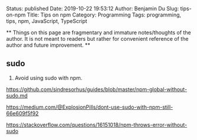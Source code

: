Status: published
Date: 2019-10-22 19:53:12
Author: Benjamin Du
Slug: tips-on-npm
Title: Tips on npm
Category: Programming
Tags: programming, tips, npm, JavaScript, TypeScript

**
Things on this page are fragmentary and immature notes/thoughts of the author.
It is not meant to readers but rather for convenient reference of the author and future improvement.
**

## sudo 

1. Avoid using sudo with npm.

https://github.com/sindresorhus/guides/blob/master/npm-global-without-sudo.md

https://medium.com/@ExplosionPills/dont-use-sudo-with-npm-still-66e609f5f92


https://stackoverflow.com/questions/16151018/npm-throws-error-without-sudo


